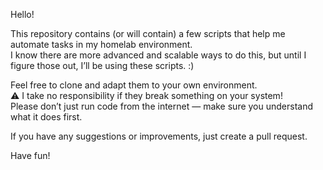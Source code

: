 Hello!

This repository contains (or will contain) a few scripts that help me automate tasks in my homelab environment.  
I know there are more advanced and scalable ways to do this, but until I figure those out, I’ll be using these scripts. :)

Feel free to clone and adapt them to your own environment.  
⚠️ I take no responsibility if they break something on your system!  
Please don’t just run code from the internet — make sure you understand what it does first.

If you have any suggestions or improvements, just create a pull request.

Have fun!
